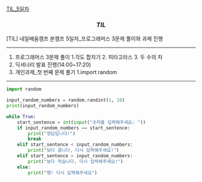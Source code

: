 [TIL_5일차](https://bmk0703.tistory.com/15)
### <center> *TIL* </center>
[TIL] 내일배움캠프 본캠프 5일차_프로그래머스 3문제 풀이와 과제 진행

---
1. 프로그래머스 3문제 풀이
    1.각도 합치기
    2. 피타고라스
    3. 두 수의 차
2. 딕셔너리 발표 진행(14:00~17:20)
3. 개인과제_첫 번째 문제 풀기
    1.import random
---
```python
import random

input_random_numbers = random.randint(1, 10)
print(input_random_numbers)

while True:
    start_sentence = int(input("숫자를 입력해주세요: "))
    if input_random_numbers == start_sentence:
        print("정답입니다!")
        break
    elif start_sentence < input_random_numbers:
        print("보다 큽니다, 다시 입력해주세요!")
    elif start_sentence > input_random_numbers:
        print("보다 작습니다, 다시 입력해주세요!")
    else:
        print("땡! 다시 입력해주세요")
```